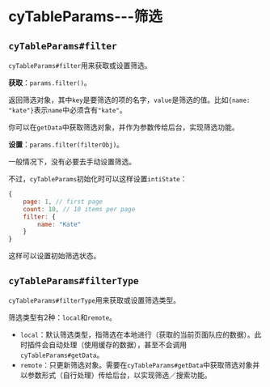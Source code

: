 # cyTableParams---筛选

## `cyTableParams#filter`

`cyTableParams#filter`用来获取或设置筛选。

**获取**：`params.filter()`。

返回筛选对象，其中`key`是要筛选的项的名字，`value`是筛选的值。比如`{name: "kate"}`表示`name`中必须含有`"kate"`。

你可以在`getData`中获取筛选对象，并作为参数传给后台，实现筛选功能。

**设置**：`params.filter(filterObj)`。

一般情况下，没有必要去手动设置筛选。

不过，`cyTableParams`初始化时可以这样设置`intiState`：

```js
{
    page: 1, // first page
    count: 10, // 10 items per page
    filter: {
        name: "Kate"
    }
}
```

这样可以设置初始筛选状态。

## `cyTableParams#filterType`

`cyTableParams#filterType`用来获取或设置筛选类型。

筛选类型有2种：`local`和`remote`。

- `local`：默认筛选类型，指筛选在本地进行（获取的当前页面队应的数据）。此时插件会自动处理（使用缓存的数据），甚至不会调用`cyTableParams#getData`。
- `remote`：只更新筛选对象。需要在`cyTableParams#getData`中获取筛选对象并以参数形式（自行处理）传给后台，以实现筛选／搜索功能。

